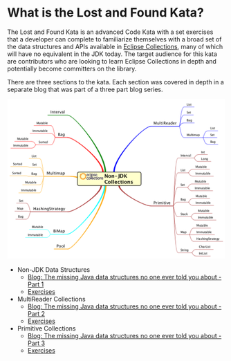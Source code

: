 <!--
  ~ Copyright (c) 2021 The Bank of New York Mellon.
  ~ All rights reserved. This program and the accompanying materials
  ~ are made available under the terms of the Eclipse Public License v1.0
  ~ and Eclipse Distribution License v. 1.0 which accompany this distribution.
  ~ The Eclipse Public License is available at http://www.eclipse.org/legal/epl-v10.html
  ~ and the Eclipse Distribution License is available at
  ~ http://www.eclipse.org/org/documents/edl-v10.php.
  -->
# **What is the Lost and Found Kata?**
The Lost and Found Kata is an advanced Code Kata with a set exercises that a developer can complete to familiarize themselves with a broad set of the data structures and APIs available in [Eclipse Collections](https://github.com/eclipse/eclipse-collections), many of which will have no equivalent in the JDK today. The target audience for this kata are contributors who are looking to learn Eclipse Collections in depth and potentially become committers on the library.

There are three sections to the kata. Each section was covered in depth in a separate blog that was part of a three part blog series.

![Non-JDK Data Structures](../docs/lost-and-found-kata/nonjdkcollections.png)

* Non-JDK Data Structures
  * [Blog: The missing Java data structures no one ever told you about - Part 1](https://medium.com/javarevisited/the-missing-java-data-structures-no-one-ever-told-you-about-part-1-f45b6d0ee969?source=friends_link&sk=5d47f3f673046886e998ad54116a7af9) 
  * [Exercises](src/test/java/org/eclipse/collections/lostandfoundkata/datastructures)
* MultiReader Collections
  * [Blog: The missing Java data structures no one ever told you about - Part 2](https://medium.com/javarevisited/the-missing-java-data-structures-no-one-ever-told-you-about-part-2-f484a588cce3?source=friends_link&sk=7022918ce830f2d8b94d9926e832de7d)
  * [Exercises](src/test/java/org/eclipse/collections/lostandfoundkata/multireader)
* Primitive Collections
  * [Blog: The missing Java data structures no one ever told you about - Part 3](https://medium.com/javarevisited/the-missing-java-data-structures-no-one-ever-told-you-about-part-3-d26387b9e66e?source=friends_link&sk=00643d5a044cfa85514cd583963048ce)
  * [Exercises](src/test/java/org/eclipse/collections/lostandfoundkata/primitive)

